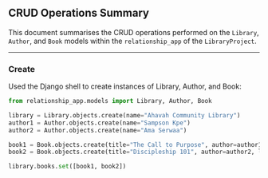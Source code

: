 ## CRUD Operations Summary

This document summarises the CRUD operations performed on the `Library`, `Author`, and `Book` models within the `relationship_app` of the `LibraryProject`.

---

###  Create

Used the Django shell to create instances of Library, Author, and Book:

```python
from relationship_app.models import Library, Author, Book

library = Library.objects.create(name="Ahavah Community Library")
author1 = Author.objects.create(name="Sampson Kpe")
author2 = Author.objects.create(name="Ama Serwaa")

book1 = Book.objects.create(title="The Call to Purpose", author=author1, library=library, publication_year=2020)
book2 = Book.objects.create(title="Discipleship 101", author=author2, library=library, publication_year=2022)

library.books.set([book1, book2])


